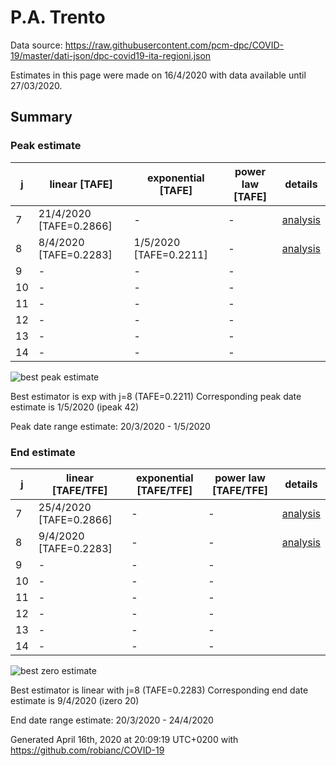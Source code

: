 # P.A. Trento


Data source: https://raw.githubusercontent.com/pcm-dpc/COVID-19/master/dati-json/dpc-covid19-ita-regioni.json

Estimates in this page were made on 16/4/2020 with data available until 27/03/2020.


## Summary 

### Peak estimate 
|j|linear [TAFE]|exponential [TAFE]|power law [TAFE]|details|
|---|----|-----------|---------|-------|
|7|21/4/2020 [TAFE=0.2866]|-|-|[analysis](COVID-19_p.a._trento_j7_2020-03-27.md)|
|8|8/4/2020 [TAFE=0.2283]|1/5/2020 [TAFE=0.2211]|-|[analysis](COVID-19_p.a._trento_j8_2020-03-27.md)|
|9|-|-|-||
|10|-|-|-||
|11|-|-|-||
|12|-|-|-||
|13|-|-|-||
|14|-|-|-||

![best peak estimate](COVID-19_p.a._trento_j8_2020-03-27.png)

Best estimator is exp with j=8 (TAFE=0.2211)
Corresponding peak date estimate is 1/5/2020 (ipeak 42)


Peak date range estimate: 20/3/2020 - 1/5/2020

### End estimate 
|j|linear [TAFE/TFE]|exponential [TAFE/TFE]|power law [TAFE/TFE]|details|
|---|----|-----------|---------|-------|
|7|25/4/2020 [TAFE=0.2866]|-|-|[analysis](COVID-19_p.a._trento_j7_2020-03-27.md)|
|8|9/4/2020 [TAFE=0.2283]|-|-|[analysis](COVID-19_p.a._trento_j8_2020-03-27.md)|
|9|-|-|-||
|10|-|-|-||
|11|-|-|-||
|12|-|-|-||
|13|-|-|-||
|14|-|-|-||

![best zero estimate](COVID-19_p.a._trento_j8_2020-03-27.png)

Best estimator is linear with j=8 (TAFE=0.2283)
Corresponding end date estimate is 9/4/2020 (izero 20)


End date range estimate: 20/3/2020 - 24/4/2020

Generated April 16th, 2020 at 20:09:19 UTC+0200 with https://github.com/robianc/COVID-19
